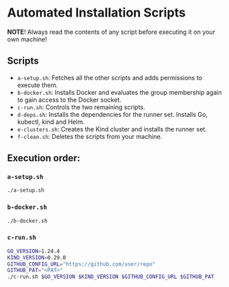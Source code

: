 # Automated Installation Scripts

**NOTE**! Always read the contents of any script before executing it on your own machine!

## Scripts

- `a-setup.sh`: Fetches all the other scripts and adds permissions to execute them.
- `b-docker.sh`: Installs Docker and evaluates the group membership again to gain access to the Docker socket.
- `c-run.sh`: Controls the two remaining scripts.
- `d-deps.sh`: Installs the dependencies for the runner set. Installs Go, kubectl, kind and Helm.
- `e-clusters.sh`: Creates the Kind cluster and installs the runner set.
- `f-clean.sh`: Deletes the scripts from your machine.

## Execution order:

### `a-setup.sh`

```bash
./a-setup.sh
```

### `b-docker.sh`

```bash
./b-docker.sh
```

### `c-run.sh`

```bash
GO_VERSION=1.24.4
KIND_VERSION=0.29.0
GITHUB_CONFIG_URL="https://github.com/user/repo"
GITHUB_PAT="<PAT>"
./c-run.sh $GO_VERSION $KIND_VERSION $GITHUB_CONFIG_URL $GITHUB_PAT
```
